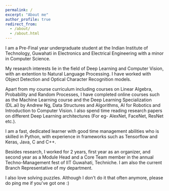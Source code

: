```yaml
---
permalink: /
excerpt: "About me"
author_profile: true
redirect_from: 
  - /about/
  - /about.html
---
```


I am a Pre-Final year undergraduate student at the Indian Institute of Technology, Guwahati in Electronics and Electrical Engineering with a minor in Computer Science.
    
My research interests lie in the field of Deep Learning and Computer Vision, with an extention to Natural Language Processing. I have worked with Object Detection and Optical Character Recognition models.
    
Apart from my course curriculum including courses on Linear Algebra, Probability and Random Processes, I have completed online courses such as the Machine Learning course and the Deep Learning Specialization (DL.ai) by Andrew Ng, Data Structures and Algorithms, AI for Robotics and Introduction to Computer Vision. I also spend time reading research papers on different Deep Learning architectures (For eg- AlexNet, FaceNet, ResNet etc.).
    
I am a fast, dedicated learner with good time management abilities who is skilled in Python, with experience in frameworks such as Tensorflow and Keras, Java, C and C++.
    
Besides research, I worked for 2 years, first year as an organizer, and second year as a Module Head and a Core Team member in the annual Techno-Management fest of IIT Guwahati, Techniche. I am also the current Branch Representative of my department.
    
I also love solving puzzles. Although I don't do it that often anymore, please do ping me if you've got one :)
